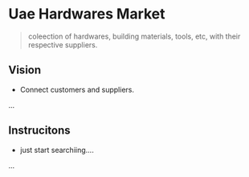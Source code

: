 <!-- TODO: Replace title and description. -->
# Uae Hardwares Market
> coleection of hardwares, building materials, tools, etc, with their respective suppliers.

<!-- TODO Replace the body below with your headings and content. -->

## Vision
- Connect customers and suppliers.

...

## Instrucitons
- just start searchiing....

...
